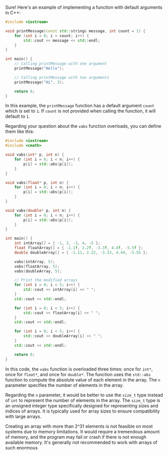 Sure! Here's an example of implementing a function with default arguments in C++:

```cpp
#include <iostream>

void printMessage(const std::string& message, int count = 1) {
    for (int i = 0; i < count; i++) {
        std::cout << message << std::endl;
    }
}

int main() {
    // Calling printMessage with one argument
    printMessage("Hello");

    // Calling printMessage with two arguments
    printMessage("Hi", 3);

    return 0;
}
```

In this example, the `printMessage` function has a default argument `count` which is set to `1`. If `count` is not provided when calling the function, it will default to `1`.

Regarding your question about the `vabs` function overloads, you can define them like this:

```cpp
#include <iostream>
#include <cmath>

void vabs(int* p, int n) {
    for (int i = 0; i < n; i++) {
        p[i] = std::abs(p[i]);
    }
}

void vabs(float* p, int n) {
    for (int i = 0; i < n; i++) {
        p[i] = std::abs(p[i]);
    }
}

void vabs(double* p, int n) {
    for (int i = 0; i < n; i++) {
        p[i] = std::abs(p[i]);
    }
}

int main() {
    int intArray[] = { -1, 2, -3, 4, -5 };
    float floatArray[] = { -1.1f, 2.2f, -3.3f, 4.4f, -5.5f };
    double doubleArray[] = { -1.11, 2.22, -3.33, 4.44, -5.55 };

    vabs(intArray, 5);
    vabs(floatArray, 5);
    vabs(doubleArray, 5);

    // Print the modified arrays
    for (int i = 0; i < 5; i++) {
        std::cout << intArray[i] << " ";
    }
    std::cout << std::endl;

    for (int i = 0; i < 5; i++) {
        std::cout << floatArray[i] << " ";
    }
    std::cout << std::endl;

    for (int i = 0; i < 5; i++) {
        std::cout << doubleArray[i] << " ";
    }
    std::cout << std::endl;

    return 0;
}
```

In this code, the `vabs` function is overloaded three times: once for `int*`, once for `float*`, and once for `double*`. The function uses the `std::abs` function to compute the absolute value of each element in the array. The `n` parameter specifies the number of elements in the array.

Regarding the `n` parameter, it would be better to use the `size_t` type instead of `int` to represent the number of elements in the array. The `size_t` type is an unsigned integer type specifically designed for representing sizes and indices of arrays. It is typically used for array sizes to ensure compatibility with large arrays.

Creating an array with more than 2^31 elements is not feasible on most systems due to memory limitations. It would require a tremendous amount of memory, and the program may fail or crash if there is not enough available memory. It's generally not recommended to work with arrays of such enormous